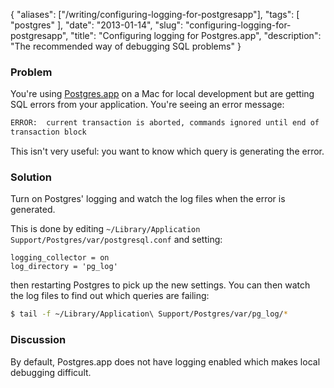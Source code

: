 {
    "aliases": ["/writing/configuring-logging-for-postgresapp"],
    "tags": [
        "postgres"
    ],
    "date": "2013-01-14",
    "slug": "configuring-logging-for-postgresapp",
    "title": "Configuring logging for Postgres.app",
    "description": "The recommended way of debugging SQL problems"
}

### Problem

You're using [Postgres.app](http://postgresapp.com/) on a Mac for local
development but are getting SQL errors from your application. You're
seeing an error message:

``` bash
ERROR:  current transaction is aborted, commands ignored until end of
transaction block
```

This isn't very useful: you want to know which query is generating the
error.

### Solution

Turn on Postgres' logging and watch the log files when the error is
generated.

This is done by editing
`~/Library/Application Support/Postgres/var/postgresql.conf` and
setting:

```
logging_collector = on
log_directory = 'pg_log'
```

then restarting Postgres to pick up the new settings. You can then watch
the log files to find out which queries are failing:

``` bash
$ tail -f ~/Library/Application\ Support/Postgres/var/pg_log/*
```

### Discussion

By default, Postgres.app does not have logging enabled which makes local
debugging difficult.
